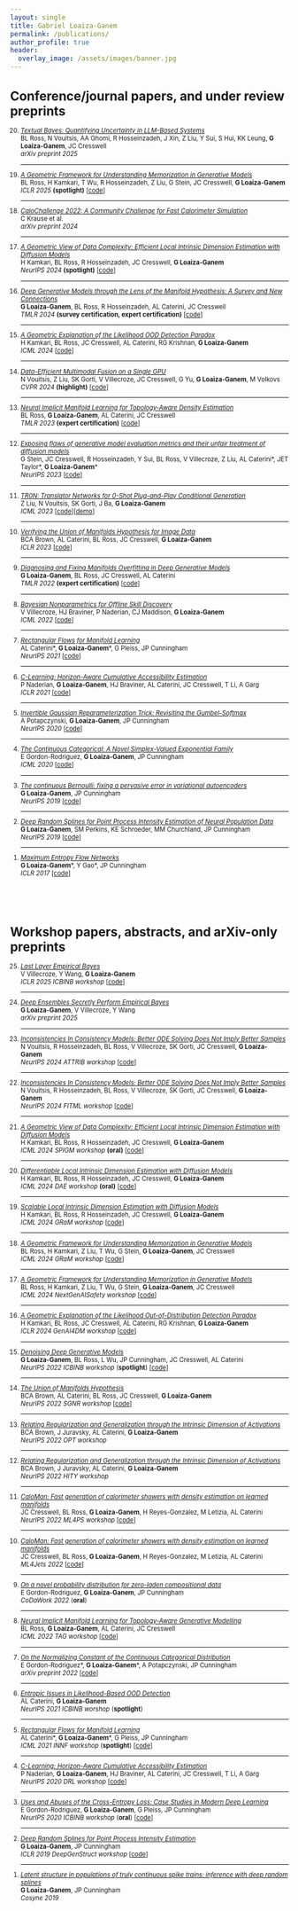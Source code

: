 ```yaml
---
layout: single
title: Gabriel Loaiza-Ganem
permalink: /publications/
author_profile: true
header:
  overlay_image: /assets/images/banner.jpg
---
```

<div style="font-size: 0.8em;">

<h1>Conference/journal papers, and under review preprints</h1>

<ol reversed>

  <li>
    <a href="https://arxiv.org/pdf/2506.10060"><em>Textual Bayes: Quantifying Uncertainty in LLM-Based Systems</em></a><br>
    BL Ross, N Vouitsis, AA Ghomi, R Hosseinzadeh, J Xin, Z Liu, Y Sui, S Hui, KK Leung, <strong>G Loaiza-Ganem</strong>, JC Cresswell<br>
    <em>arXiv preprint 2025</em>
  </li>
  <hr>

  <li>
    <a href="https://arxiv.org/pdf/2411.00113"><em>A Geometric Framework for Understanding Memorization in Generative Models</em></a><br>
    BL Ross, H Kamkari, T Wu, R Hosseinzadeh, Z Liu, G Stein, JC Cresswell, <strong>G Loaiza-Ganem</strong><br>
    <em>ICLR 2025</em> <strong>(spotlight)</strong> [<a href="https://github.com/layer6ai-labs/diffusion_memorization/">code</a>]
  </li>
  <hr>
  
  <li>
    <a href="https://arxiv.org/pdf/2410.21611"><em>CaloChallenge 2022: A Community Challenge for Fast Calorimeter Simulation</em></a><br>
    C Krause et al.<br>
    <em>arXiv preprint 2024</em>
  </li>
  <hr>
  
  <li>
    <a href="https://arxiv.org/pdf/2406.03537"><em>A Geometric View of Data Complexity: Efficient Local Intrinsic Dimension Estimation with Diffusion Models</em></a><br>
    H Kamkari, BL Ross, R Hosseinzadeh, JC Cresswell, <strong>G Loaiza-Ganem</strong><br>
    <em>NeurIPS 2024</em> <strong>(spotlight)</strong> [<a href="https://github.com/layer6ai-labs/flipd">code</a>]
  </li>
  <hr>
  
  <li>
    <a href="https://arxiv.org/pdf/2404.02954"><em>Deep Generative Models through the Lens of the Manifold Hypothesis: A Survey and New Connections</em></a><br>
    <strong>G Loaiza-Ganem</strong>, BL Ross, R Hosseinzadeh, AL Caterini, JC Cresswell<br>
    <em>TMLR 2024</em> <strong>(survey certification, expert certification)</strong> [<a href="https://github.com/layer6ai-labs/dgm_manifold_survey">code</a>]
  </li>
  <hr>
  
  <li>
    <a href="https://arxiv.org/pdf/2403.18910"><em>A Geometric Explanation of the Likelihood OOD Detection Paradox</em></a><br>
    H Kamkari, BL Ross, JC Cresswell, AL Caterini, RG Krishnan, <strong>G Loaiza-Ganem</strong><br>
    <em>ICML 2024</em> [<a href="https://github.com/layer6ai-labs/dgm_ood_detection">code</a>]
  </li>
  <hr>
  
  <li>
    <a href="https://arxiv.org/pdf/2312.10144"><em>Data-Efficient Multimodal Fusion on a Single GPU</em></a><br>
    N Vouitsis, Z Liu, SK Gorti, V Villecroze, JC Cresswell, G Yu, <strong>G Loaiza-Ganem</strong>, M Volkovs<br>
    <em>CVPR 2024</em> <strong>(highlight)</strong> [<a href="https://github.com/layer6ai-labs/fusemix">code</a>]
  </li>
  <hr>
  
  <li>
    <a href="https://arxiv.org/pdf/2206.11267"><em>Neural Implicit Manifold Learning for Topology-Aware Density Estimation</em></a><br>
    BL Ross, <strong>G Loaiza-Ganem</strong>, AL Caterini, JC Cresswell<br>
    <em>TMLR 2023</em> <strong>(expert certification)</strong> [<a href="https://github.com/layer6ai-labs/implicit-manifolds">code</a>]
  </li>
  <hr>
  
  <li>
    <a href="https://arxiv.org/pdf/2306.04675.pdf"><em>Exposing flaws of generative model evaluation metrics and their unfair treatment of diffusion models</em></a><br>
    G Stein, JC Cresswell, R Hosseinzadeh, Y Sui, BL Ross, V Villecroze, Z Liu, AL Caterini*, JET Taylor*, <strong>G Loaiza-Ganem</strong>*<br>
    <em>NeurIPS 2023</em> [<a href="https://github.com/layer6ai-labs/dgm-eval">code</a>]
  </li>
  <hr>
  
  <li>
    <a href="https://arxiv.org/pdf/2304.13742.pdf"><em>TR0N: Translator Networks for 0-Shot Plug-and-Play Conditional Generation</em></a><br>
    Z Liu, N Vouitsis, SK Gorti, J Ba, <strong>G Loaiza-Ganem</strong><br>
    <em>ICML 2023</em> [<a href="https://github.com/layer6ai-labs/tr0n">code</a>][<a href="https://huggingface.co/spaces/Layer6/TR0N">demo</a>]
  </li>
  <hr>
  
  <li>
    <a href="https://openreview.net/pdf?id=Rvee9CAX4fi"><em>Verifying the Union of Manifolds Hypothesis for Image Data</em></a><br>
    BCA Brown, AL Caterini, BL Ross, JC Cresswell, <strong>G Loaiza-Ganem</strong><br>
    <em>ICLR 2023</em> [<a href="https://github.com/layer6ai-labs/UoMH">code</a>]
  </li>
  <hr>
  
  <li>
    <a href="https://arxiv.org/pdf/2204.07172.pdf"><em>Diagnosing and Fixing Manifolds Overfitting in Deep Generative Models</em></a><br>
    <strong>G Loaiza-Ganem</strong>, BL Ross, JC Cresswell, AL Caterini<br>
    <em>TMLR 2022</em> <strong>(expert certification)</strong> [<a href="https://github.com/layer6ai-labs/two_step_zoo">code</a>]
  </li>
  <hr>
  
  <li>
    <a href="https://proceedings.mlr.press/v162/villecroze22a/villecroze22a.pdf"><em>Bayesian Nonparametrics for Offline Skill Discovery</em></a><br>
    V Villecroze, HJ Braviner, P Naderian, CJ Maddison, <strong>G Loaiza-Ganem</strong><br>
    <em>ICML 2022</em> [<a href="https://github.com/layer6ai-labs/BNPO">code</a>]
  </li>
  <hr>
  
  <li>
    <a href="https://arxiv.org/pdf/2106.01413.pdf"><em>Rectangular Flows for Manifold Learning</em></a><br>
    AL Caterini*, <strong>G Loaiza-Ganem</strong>*, G Pleiss, JP Cunningham<br>
    <em>NeurIPS 2021</em> [<a href="https://github.com/layer6ai-labs/rectangular-flows">code</a>]
  </li>
  <hr>
  
  <li>
    <a href="https://arxiv.org/pdf/2011.12363.pdf"><em>C-Learning: Horizon-Aware Cumulative Accessibility Estimation</em></a><br>
    P Naderian, <strong>G Loaiza-Ganem</strong>,  HJ Braviner, AL Caterini, JC Cresswell, T Li, A Garg<br>
    <em>ICLR 2021</em> [<a href="https://github.com/layer6ai-labs/CAE">code</a>]
  </li>
  <hr>
  
  <li>
    <a href="https://arxiv.org/pdf/1912.09588.pdf"><em>Invertible Gaussian Reparameterization Trick: Revisiting the Gumbel-Softmax</em></a><br>
    A Potapczynski, <strong>G Loaiza-Ganem</strong>, JP Cunningham<br>
    <em>NeurIPS 2020</em> [<a href="https://github.com/cunningham-lab/igr">code</a>]
  </li>
  <hr>
  
  <li>
    <a href="https://arxiv.org/pdf/2002.08563.pdf"><em>The Continuous Categorical: A Novel Simplex-Valued Exponential Family</em></a><br>
    E Gordon-Rodriguez, <strong>G Loaiza-Ganem</strong>, JP Cunningham<br>
    <em>ICML 2020</em> [<a href="https://github.com/cunningham-lab/cb_and_cc">code</a>]
  </li>
  <hr>
  
  <li>
    <a href="https://proceedings.neurips.cc/paper/2019/hash/f82798ec8909d23e55679ee26bb26437-Abstract.html"><em>The continuous Bernoulli: fixing a pervasive error in variational autoencoders</em></a><br>
    <strong>G Loaiza-Ganem</strong>, JP Cunningham<br>
    <em>NeurIPS 2019</em> [<a href="https://github.com/cunningham-lab/cb_and_cc">code</a>]
  </li>
  <hr>
  
  <li>
    <a href="https://proceedings.neurips.cc/paper_files/paper/2019/hash/d26e5e36c1b0b620407eadabb6c0c5c2-Abstract.html"><em>Deep Random Splines for Point Process Intensity Estimation of Neural Population Data</em></a><br>
    <strong>G Loaiza-Ganem</strong>, SM Perkins, KE Schroeder, MM Churchland, JP Cunningham<br>
    <em>NeurIPS 2019</em> [<a href="https://github.com/cunningham-lab/drs">code</a>]
  </li>
  <hr>
  
  <li>
    <a href="https://arxiv.org/pdf/1701.03504.pdf"><em>Maximum Entropy Flow Networks</em></a><br>
    <strong>G Loaiza-Ganem</strong>*, Y Gao*, JP Cunningham<br>
    <em>ICLR 2017</em> [<a href="https://github.com/gabloa/max_ent_flow_nets">code</a>]
  </li>
  
</ol>





<br><br><br>

<h1>Workshop papers, abstracts, and arXiv-only preprints</h1>

<ol reversed>

  <li>
    <a href="https://arxiv.org/pdf/2505.15888"><em>Last Layer Empirical Bayes</em></a><br>
    V Villecroze, Y Wang, <strong>G Loaiza-Ganem</strong><br>
    <em>ICLR 2025 ICBINB workshop</em> [<a href="https://github.com/layer6ai-labs/last_layer_empirical_bayes">code</a>]
  </li>
  <hr>
  
  <li>
    <a href="https://arxiv.org/pdf/2501.17917"><em>Deep Ensembles Secretly Perform Empirical Bayes</em></a><br>
    <strong>G Loaiza-Ganem</strong>, V Villecroze, Y Wang<br>
    <em>arXiv preprint 2025</em>
  </li>
  <hr>
  
  <li>
    <a href="https://arxiv.org/pdf/2411.08954"><em>Inconsistencies In Consistency Models: Better ODE Solving Does Not Imply Better Samples</em></a><br>
    N Vouitsis, R Hosseinzadeh, BL Ross, V Villecroze, SK Gorti, JC Cresswell, <strong>G Loaiza-Ganem</strong><br>
    <em>NeurIPS 2024 ATTRIB workshop</em> [<a href="https://github.com/layer6ai-labs/direct-cms">code</a>]
  </li>
  <hr>
  
  <li>
    <a href="https://openreview.net/pdf?id=2p4ES8QPUi"><em>Inconsistencies In Consistency Models: Better ODE Solving Does Not Imply Better Samples</em></a><br>
    N Vouitsis, R Hosseinzadeh, BL Ross, V Villecroze, SK Gorti, JC Cresswell, <strong>G Loaiza-Ganem</strong><br>
    <em>NeurIPS 2024 FITML workshop</em> [<a href="https://github.com/layer6ai-labs/direct-cms">code</a>]
  </li>
  <hr>
  
  <li>
    <a href="https://openreview.net/pdf?id=wc044k7QBj"><em>A Geometric View of Data Complexity: Efficient Local Intrinsic Dimension Estimation with Diffusion Models</em></a><br>
    H Kamkari, BL Ross, R Hosseinzadeh, JC Cresswell, <strong>G Loaiza-Ganem</strong><br>
    <em>ICML 2024 SPIGM workshop</em> <strong>(oral)</strong> [<a href="https://github.com/layer6ai-labs/flipd">code</a>]
  </li>
  <hr>
  
  <li>
    <a href="https://differentiable.xyz/papers-2024/paper_50.pdf"><em>Differentiable Local Intrinsic Dimension Estimation with Diffusion Models</em></a><br>
    H Kamkari, BL Ross, R Hosseinzadeh, JC Cresswell, <strong>G Loaiza-Ganem</strong><br>
    <em>ICML 2024 DAE workshop</em> <strong>(oral)</strong> [<a href="https://github.com/layer6ai-labs/flipd">code</a>]
  </li>
  <hr>
  
  <li>
    <a href="https://openreview.net/pdf?id=89R5ZB5rc6"><em>Scalable Local Intrinsic Dimension Estimation with Diffusion Models</em></a><br>
    H Kamkari, BL Ross, R Hosseinzadeh, JC Cresswell, <strong>G Loaiza-Ganem</strong><br>
    <em>ICML 2024 GRaM workshop</em> [<a href="https://github.com/layer6ai-labs/flipd">code</a>]
  </li>
  <hr>
  
  <li>
    <a href="https://openreview.net/pdf?id=sGHeIefdvL"><em>A Geometric Framework for Understanding Memorization in Generative Models</em></a><br>
    BL Ross, H Kamkari, Z Liu, T Wu, G Stein, <strong>G Loaiza-Ganem</strong>, JC Cresswell<br>
    <em>ICML 2024 GRaM workshop</em> [<a href="https://github.com/layer6ai-labs/diffusion_memorization/">code</a>]
  </li>
  <hr>
  
  <li>
    <a href="https://openreview.net/pdf?id=aq6btjS3ZG"><em>A Geometric Framework for Understanding Memorization in Generative Models</em></a><br>
    BL Ross, H Kamkari, Z Liu, T Wu, G Stein, <strong>G Loaiza-Ganem</strong>, JC Cresswell<br>
    <em>ICML 2024 NextGenAISafety workshop</em> [<a href="https://github.com/layer6ai-labs/diffusion_memorization/">code</a>]
  </li>
  <hr>
  
  <li>
    <a href="https://arxiv.org/pdf/2403.18910"><em>A Geometric Explanation of the Likelihood Out-of-Distribution Detection Paradox</em></a><br>
    H Kamkari, BL Ross, JC Cresswell, AL Caterini, RG Krishnan, <strong>G Loaiza-Ganem</strong><br>
    <em>ICLR 2024 GenAI4DM workshop</em> [<a href="https://github.com/layer6ai-labs/dgm_ood_detection">code</a>]
  </li>
  <hr>
  
  <li>
    <a href="https://proceedings.mlr.press/v187/loaiza-ganem23a/loaiza-ganem23a.pdf"><em>Denoising Deep Generative Models</em></a><br>
    <strong>G Loaiza-Ganem</strong>, BL Ross, L Wu, JP Cunningham, JC Cresswell, AL Caterini<br>
    <em>NeurIPS 2022 ICBINB workshop</em> (<strong>spotlight</strong>) [<a href="https://github.com/layer6ai-labs/denoising_dgms">code</a>]
  </li>
  <hr>
  
  <li>
    <a href="https://openreview.net/pdf?id=aJp8UXRKvVm"><em>The Union of Manifolds Hypothesis</em></a><br>
    BCA Brown, AL Caterini, BL Ross, JC Cresswell, <strong>G Loaiza-Ganem</strong><br>
    <em>NeurIPS 2022 SGNR workshop</em> [<a href="https://github.com/layer6ai-labs/UoMH">code</a>]
  </li>
  <hr>
  
  <li>
    <a href="https://arxiv.org/pdf/2211.13239.pdf"><em>Relating Regularization and Generalization through the Intrinsic Dimension of Activations</em></a><br>
    BCA Brown, J Juravsky, AL Caterini, <strong>G Loaiza-Ganem</strong><br>
    <em>NeurIPS 2022 OPT workshop</em>
  </li>
  <hr>
  
  <li>
    <a href="https://openreview.net/pdf?id=3ajyK7Mvl7"><em>Relating Regularization and Generalization through the Intrinsic Dimension of Activations</em></a><br>
    BCA Brown, J Juravsky, AL Caterini, <strong>G Loaiza-Ganem</strong><br>
    <em>NeurIPS 2022 HITY workshop</em>
  </li>
  <hr>
  
  <li>
    <a href="https://ml4physicalsciences.github.io/2022/files/NeurIPS_ML4PS_2022_24.pdf"><em>CaloMan: Fast generation of calorimeter showers with density estimation on learned manifolds</em></a><br>
    JC Cresswell, BL Ross, <strong>G Loaiza-Ganem</strong>, H Reyes-Gonzalez, M Letizia, AL Caterini<br>
    <em>NeurIPS 2022 ML4PS workshop</em> [<a href="https://github.com/layer6ai-labs/calo-man">code</a>]
  </li>
  <hr>
  
  <li>
    <a href="https://indico.cern.ch/event/1159913/book-of-abstracts.pdf"><em>CaloMan: Fast generation of calorimeter showers with density estimation on learned manifolds</em></a><br>
    JC Cresswell, BL Ross, <strong>G Loaiza-Ganem</strong>, H Reyes-Gonzalez, M Letizia, AL Caterini<br>
    <em>ML4Jets 2022</em> [<a href="https://github.com/layer6ai-labs/calo-man">code</a>]
  </li>
  <hr>
  
  <li>
    <a href="https://www.elliottgordonrodriguez.com/CodaWork.pdf"><em>On a novel probability distribution for zero-laden compositional data</em></a><br>
    E Gordon-Rodriguez, <strong>G Loaiza-Ganem</strong>, JP Cunningham<br>
    <em>CoDaWork 2022</em> (<strong>oral</strong>)
  </li>
  <hr>
  
  <li>
    <a href="https://drive.google.com/file/d/1SnvO3QDArDQNMXE78qQQmgU80nL2WVrp/view"><em>Neural Implicit Manifold Learning for Topology-Aware Generative Modelling</em></a><br>
    BL Ross, <strong>G Loaiza-Ganem</strong>, AL Caterini, JC Cresswell<br>
    <em>ICML 2022 TAG workshop</em> [<a href="https://github.com/layer6ai-labs/implicit-manifolds">code</a>]
  </li>
  <hr>
  
  <li>
    <a href="https://arxiv.org/pdf/2204.13290.pdf"><em>On the Normalizing Constant of the Continuous Categorical Distribution</em></a><br>
    E Gordon-Rodriguez*, <strong>G Loaiza-Ganem</strong>*, A Potapczynski, JP Cunningham<br>
    <em>arXiv preprint 2022</em> [<a href="https://github.com/cunningham-lab/cb_and_cc">code</a>]
  </li>
  <hr>
  
  <li>
    <a href="https://arxiv.org/pdf/2109.10794"><em>Entropic Issues in Likelihood-Based OOD Detection</em></a><br>
    AL Caterini, <strong>G Loaiza-Ganem</strong><br>
    <em>NeurIPS 2021 ICBINB worshop</em> (<strong>spotlight</strong>)
  </li>
  <hr>
  
  <li>
    <a href="https://openreview.net/forum?id=s-Fg3dXQzyS"><em>Rectangular Flows for Manifold Learning</em></a><br>
    AL Caterini*, <strong>G Loaiza-Ganem</strong>*, G Pleiss, JP Cunningham<br>
    <em>ICML 2021 INNF workshop</em> (<strong>spotlight</strong>) [<a href="https://github.com/layer6ai-labs/rectangular-flows">code</a>]
  </li>
  <hr>
  
  <li>
    <a href="https://arxiv.org/pdf/2011.12363.pdf"><em>C-Learning: Horizon-Aware Cumulative Accessibility Estimation</em></a><br>
    P Naderian, <strong>G Loaiza-Ganem</strong>, HJ Braviner, AL Caterini, JC Cresswell, T Li, A Garg<br>
    <em>NeurIPS 2020 DRL workshop</em> [<a href="https://github.com/layer6ai-labs/CAE">code</a>]
  </li>
  <hr>
  
  <li>
    <a href="https://arxiv.org/pdf/2011.05231.pdf"><em>Uses and Abuses of the Cross-Entropy Loss: Case Studies in Modern Deep Learning</em></a><br>
    E Gordon-Rodriguez, <strong>G Loaiza-Ganem</strong>, G Pleiss, JP Cunningham<br>
    <em>NeurIPS 2020 ICBINB workshop</em> (<strong>oral</strong>) [<a href="https://github.com/cunningham-lab/cb_and_cc">code</a>]
  </li>
  <hr>
  
  <li>
    <a href="https://openreview.net/pdf?id=rJl97IIt_E"><em>Deep Random Splines for Point Process Intensity Estimation</em></a><br>
    <strong>G Loaiza-Ganem</strong>, JP Cunningham<br>
    <em>ICLR 2019 DeepGenStruct workshop</em> [<a href="https://github.com/cunningham-lab/drs">code</a>]
  </li>
  <hr>
  
  <li>
    <a href="https://static1.squarespace.com/static/6102ca347474c263c40150cd/t/610870e413620c4a9e8f3b04/1627943146757/Cosyne2019_program_book.pdf"><em>Latent structure in populations of truly continuous spike trains: inference with deep random splines</em></a><br>
    <strong>G Loaiza-Ganem</strong>, JP Cunningham<br>
    <em>Cosyne 2019</em>
  </li>
  
</ol>

</div>
